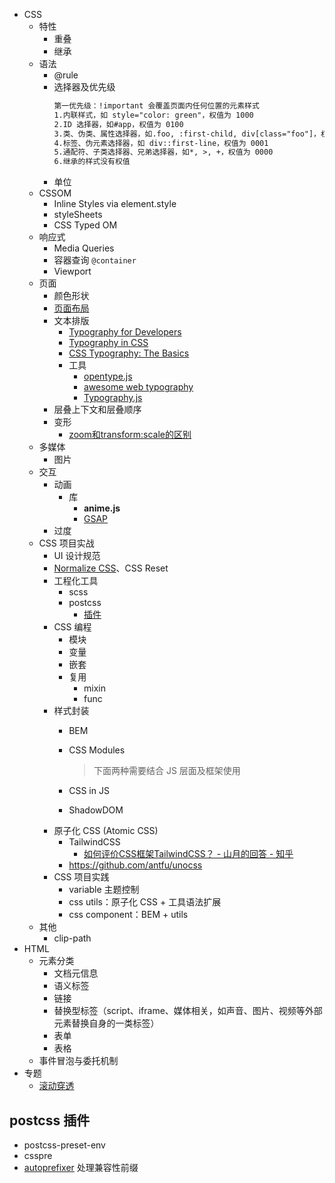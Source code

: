 - CSS
  - 特性
    - 重叠
    - 继承
  - 语法
    - @rule
    - 选择器及优先级
      ```txt
      第一优先级：!important 会覆盖页面内任何位置的元素样式
      1.内联样式，如 style="color: green"，权值为 1000
      2.ID 选择器，如#app，权值为 0100
      3.类、伪类、属性选择器，如.foo, :first-child, div[class="foo"]，权值为 0010
      4.标签、伪元素选择器，如 div::first-line，权值为 0001
      5.通配符、子类选择器、兄弟选择器，如*, >, +，权值为 0000
      6.继承的样式没有权值
      ```
    - 单位
  - CSSOM
    - Inline Styles via element.style
    - styleSheets
    - CSS Typed OM
  - 响应式
    - Media Queries
    - 容器查询 `@container`
    - Viewport
  - 页面
    - 颜色形状
    - [页面布局](./CSS页面布局.md)
    - 文本排版
      - [Typography for Developers](https://css-tricks.com/typography-for-developers/)
      - [Typography in CSS](https://cssreference.io/typography/)
      - [CSS Typography: The Basics](https://www.webfx.com/blog/web-design/css-typography-01/)
      - 工具
        - [opentype.js](https://github.com/opentypejs/opentype.js)
        - [awesome web typography](https://github.com/deanhume/typography)
        - [Typography.js](http://kyleamathews.github.io/typography.js/)
    - 层叠上下文和层叠顺序
    - 变形
      - [zoom和transform:scale的区别](https://www.zhangxinxu.com/wordpress/2015/11/zoom-transform-scale-diff/)
  - 多媒体
    - 图片
  - 交互
    - 动画
      - 库
        - **anime.js**
        - [GSAP](https://github.com/greensock/GSAP)
    - 过度
  - CSS 项目实战
    - UI 设计规范
    - [Normalize CSS](https://github.com/necolas/normalize.css/blob/master/normalize.css)、CSS Reset
    - 工程化工具
      - scss
      - postcss
        - [插件](#postcss-插件)
    - CSS 编程
      - 模块
      - 变量
      - 嵌套
      - 复用
        - mixin
        - func
    - 样式封装
      - BEM
      - CSS Modules
  
        > 下面两种需要结合 JS 层面及框架使用
      
      - CSS in JS
      - ShadowDOM
    - 原子化 CSS (Atomic CSS)
      - TailwindCSS
        - [如何评价CSS框架TailwindCSS？ - 山月的回答 - 知乎](https://www.zhihu.com/question/337939566/answer/1752928891)
      - https://github.com/antfu/unocss
    - CSS 项目实践
      - variable 主题控制
      - css utils：原子化 CSS + 工具语法扩展
      - css component：BEM + utils
  - 其他
    - clip-path
- HTML
  - 元素分类
    - 文档元信息
    - 语义标签
    - 链接
    - 替换型标签（script、iframe、媒体相关，如声音、图片、视频等外部元素替换自身的一类标签）
    - 表单
    - 表格
  - 事件冒泡与委托机制
- 专题
  - [滚动穿透](./滚动穿透.md)

## postcss 插件

- postcss-preset-env
- csspre
- [autoprefixer](https://github.com/postcss/autoprefixer#css-in-js) 处理兼容性前缀